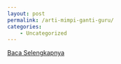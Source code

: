 ```yaml
---
layout: post
permalink: /arti-mimpi-ganti-guru/
categories:
    - Uncategorized
---
```


[Baca Selengkapnya](/01)